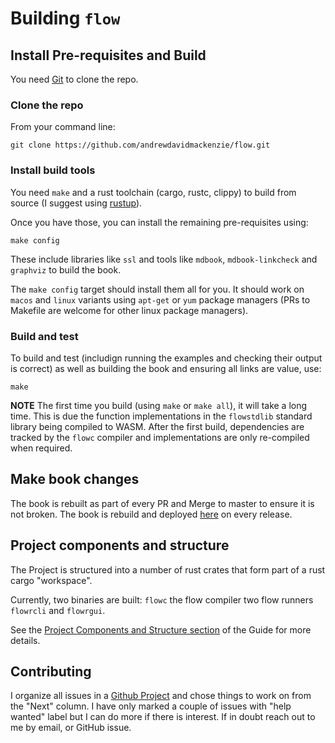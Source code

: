 # Building `flow`

## Install Pre-requisites and Build
You need [Git](https://git-scm.com) to clone the repo.

### Clone the repo
From your command line:

`git clone https://github.com/andrewdavidmackenzie/flow.git`

### Install build tools
You need `make` and a rust toolchain (cargo, rustc, clippy) to build from source
(I suggest using [rustup](https://rustup.rs/)).

Once you have those, you can install the remaining pre-requisites using:

`make config`

These include libraries like `ssl` and tools like `mdbook`, `mdbook-linkcheck` and `graphviz` to build the book.

The `make config` target should install them all for you. It should work on `macos` and `linux` variants using `apt-get`
or `yum` package managers (PRs to Makefile are welcome for other linux package managers).

### Build and test
To build and test (includign running the examples and checking their output is correct) as well as building the book 
and ensuring all links are value, use:

`make`

**NOTE**
The first time you build (using `make` or `make all`), it will take a long time. 
This is due the function implementations in the `flowstdlib` standard library being compiled to WASM. 
After the first build, dependencies are tracked by the `flowc` compiler and implementations are only re-compiled when required.

## Make book changes
The book is rebuilt as part of every PR and Merge to master to ensure it is not broken.
The book is rebuild and deployed [here](http://andrewdavidmackenzie.github.io/flow/) on every release.

## Project components and structure
The Project is structured into a number of rust crates that form part of a rust cargo "workspace".

Currently, two binaries are built: `flowc` the flow compiler two flow runners `flowrcli` and `flowrgui`.

See the [Project Components and Structure section](../introduction/structure.md) of the Guide for more details.

## Contributing
I organize all issues in a [Github Project](https://github.com/andrewdavidmackenzie/flow/projects/2)
and chose things to work on from the "Next" column. I have only marked a couple of issues with "help wanted" label
but I can do more if there is interest. If in doubt reach out to me by email, or GitHub issue.

